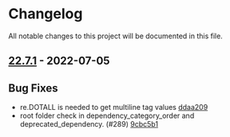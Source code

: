 # Changelog

All notable changes to this project will be documented in this file.

## [22.7.1] - 2022-07-05

## Bug Fixes
* re.DOTALL is needed to get multiline tag values [ddaa209](https://github.com/greenbone/troubadix/commit/ddaa209)
* root folder check in dependency_category_order and deprecated_dependency. (#289) [9cbc5b1](https://github.com/greenbone/troubadix/commit/9cbc5b1)

[22.7.1]: https://github.com/greenbone/troubadix/compare/22.7.1.dev1...22.7.1
